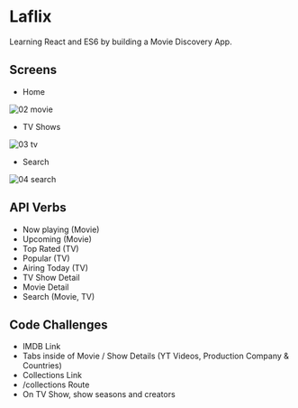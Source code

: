 # Laflix

Learning React and ES6 by building a Movie Discovery App.

## Screens

- Home

![02 movie](https://user-images.githubusercontent.com/67884699/130447297-c30851da-af4f-4f91-b893-7908d614a0da.gif)

- TV Shows

![03 tv](https://user-images.githubusercontent.com/67884699/130447491-037a361f-2e8a-4c13-8066-3c03070fba90.gif)

- Search

![04 search](https://user-images.githubusercontent.com/67884699/130447548-293747bc-3a6f-446a-b41b-ba9deb64c6fe.gif)


## API Verbs

- Now playing (Movie)
- Upcoming (Movie)
- Top Rated (TV)
- Popular (TV)
- Airing Today (TV)
- TV Show Detail
- Movie Detail
- Search (Movie, TV)

## Code Challenges

- IMDB Link
- Tabs inside of Movie / Show Details (YT Videos, Production Company & Countries)
- Collections Link
- /collections Route
- On TV Show, show seasons and creators
